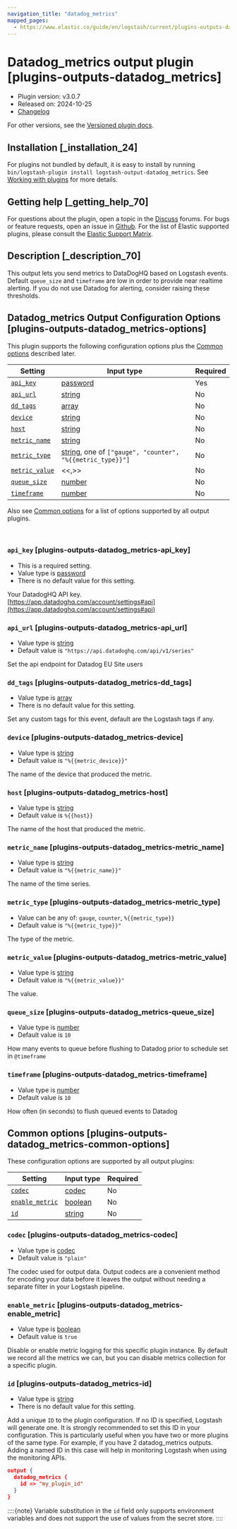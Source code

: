 ```yaml
---
navigation_title: "datadog_metrics"
mapped_pages:
  - https://www.elastic.co/guide/en/logstash/current/plugins-outputs-datadog_metrics.html
---
```


# Datadog_metrics output plugin [plugins-outputs-datadog_metrics]


* Plugin version: v3.0.7
* Released on: 2024-10-25
* [Changelog](https://github.com/logstash-plugins/logstash-output-datadog_metrics/blob/v3.0.7/CHANGELOG.md)

For other versions, see the [Versioned plugin docs](logstash-docs://docs/reference/output-datadog_metrics-index.md).

## Installation [_installation_24]

For plugins not bundled by default, it is easy to install by running `bin/logstash-plugin install logstash-output-datadog_metrics`. See [Working with plugins](/reference/working-with-plugins.md) for more details.


## Getting help [_getting_help_70]

For questions about the plugin, open a topic in the [Discuss](http://discuss.elastic.co) forums. For bugs or feature requests, open an issue in [Github](https://github.com/logstash-plugins/logstash-output-datadog_metrics). For the list of Elastic supported plugins, please consult the [Elastic Support Matrix](https://www.elastic.co/support/matrix#logstash_plugins).


## Description [_description_70]

This output lets you send metrics to DataDogHQ based on Logstash events. Default `queue_size` and `timeframe` are low in order to provide near realtime alerting. If you do not use Datadog for alerting, consider raising these thresholds.


## Datadog_metrics Output Configuration Options [plugins-outputs-datadog_metrics-options]

This plugin supports the following configuration options plus the [Common options](#plugins-outputs-datadog_metrics-common-options) described later.

| Setting | Input type | Required |
| --- | --- | --- |
| [`api_key`](#plugins-outputs-datadog_metrics-api_key) | [password](/reference/configuration-file-structure.md#password) | Yes |
| [`api_url`](#plugins-outputs-datadog_metrics-api_url) | [string](/reference/configuration-file-structure.md#string) | No |
| [`dd_tags`](#plugins-outputs-datadog_metrics-dd_tags) | [array](/reference/configuration-file-structure.md#array) | No |
| [`device`](#plugins-outputs-datadog_metrics-device) | [string](/reference/configuration-file-structure.md#string) | No |
| [`host`](#plugins-outputs-datadog_metrics-host) | [string](/reference/configuration-file-structure.md#string) | No |
| [`metric_name`](#plugins-outputs-datadog_metrics-metric_name) | [string](/reference/configuration-file-structure.md#string) | No |
| [`metric_type`](#plugins-outputs-datadog_metrics-metric_type) | [string](/reference/configuration-file-structure.md#string), one of `["gauge", "counter", "%{{metric_type}}"]` | No |
| [`metric_value`](#plugins-outputs-datadog_metrics-metric_value) | <<,>> | No |
| [`queue_size`](#plugins-outputs-datadog_metrics-queue_size) | [number](/reference/configuration-file-structure.md#number) | No |
| [`timeframe`](#plugins-outputs-datadog_metrics-timeframe) | [number](/reference/configuration-file-structure.md#number) | No |

Also see [Common options](#plugins-outputs-datadog_metrics-common-options) for a list of options supported by all output plugins.

 

### `api_key` [plugins-outputs-datadog_metrics-api_key]

* This is a required setting.
* Value type is [password](/reference/configuration-file-structure.md#password)
* There is no default value for this setting.

Your DatadogHQ API key. [https://app.datadoghq.com/account/settings#api](https://app.datadoghq.com/account/settings#api)


### `api_url` [plugins-outputs-datadog_metrics-api_url]

* Value type is [string](/reference/configuration-file-structure.md#string)
* Default value is `"https://api.datadoghq.com/api/v1/series"`

Set the api endpoint for Datadog EU Site users


### `dd_tags` [plugins-outputs-datadog_metrics-dd_tags]

* Value type is [array](/reference/configuration-file-structure.md#array)
* There is no default value for this setting.

Set any custom tags for this event, default are the Logstash tags if any.


### `device` [plugins-outputs-datadog_metrics-device]

* Value type is [string](/reference/configuration-file-structure.md#string)
* Default value is `"%{{metric_device}}"`

The name of the device that produced the metric.


### `host` [plugins-outputs-datadog_metrics-host]

* Value type is [string](/reference/configuration-file-structure.md#string)
* Default value is `%{{host}}`

The name of the host that produced the metric.


### `metric_name` [plugins-outputs-datadog_metrics-metric_name]

* Value type is [string](/reference/configuration-file-structure.md#string)
* Default value is `"%{{metric_name}}"`

The name of the time series.


### `metric_type` [plugins-outputs-datadog_metrics-metric_type]

* Value can be any of: `gauge`, `counter`, `%{{metric_type}}`
* Default value is `"%{{metric_type}}"`

The type of the metric.


### `metric_value` [plugins-outputs-datadog_metrics-metric_value]

* Value type is [string](/reference/configuration-file-structure.md#string)
* Default value is `"%{{metric_value}}"`

The value.


### `queue_size` [plugins-outputs-datadog_metrics-queue_size]

* Value type is [number](/reference/configuration-file-structure.md#number)
* Default value is `10`

How many events to queue before flushing to Datadog prior to schedule set in `@timeframe`


### `timeframe` [plugins-outputs-datadog_metrics-timeframe]

* Value type is [number](/reference/configuration-file-structure.md#number)
* Default value is `10`

How often (in seconds) to flush queued events to Datadog



## Common options [plugins-outputs-datadog_metrics-common-options]

These configuration options are supported by all output plugins:

| Setting | Input type | Required |
| --- | --- | --- |
| [`codec`](#plugins-outputs-datadog_metrics-codec) | [codec](/reference/configuration-file-structure.md#codec) | No |
| [`enable_metric`](#plugins-outputs-datadog_metrics-enable_metric) | [boolean](/reference/configuration-file-structure.md#boolean) | No |
| [`id`](#plugins-outputs-datadog_metrics-id) | [string](/reference/configuration-file-structure.md#string) | No |

### `codec` [plugins-outputs-datadog_metrics-codec]

* Value type is [codec](/reference/configuration-file-structure.md#codec)
* Default value is `"plain"`

The codec used for output data. Output codecs are a convenient method for encoding your data before it leaves the output without needing a separate filter in your Logstash pipeline.


### `enable_metric` [plugins-outputs-datadog_metrics-enable_metric]

* Value type is [boolean](/reference/configuration-file-structure.md#boolean)
* Default value is `true`

Disable or enable metric logging for this specific plugin instance. By default we record all the metrics we can, but you can disable metrics collection for a specific plugin.


### `id` [plugins-outputs-datadog_metrics-id]

* Value type is [string](/reference/configuration-file-structure.md#string)
* There is no default value for this setting.

Add a unique `ID` to the plugin configuration. If no ID is specified, Logstash will generate one. It is strongly recommended to set this ID in your configuration. This is particularly useful when you have two or more plugins of the same type. For example, if you have 2 datadog_metrics outputs. Adding a named ID in this case will help in monitoring Logstash when using the monitoring APIs.

```json
output {
  datadog_metrics {
    id => "my_plugin_id"
  }
}
```

::::{note}
Variable substitution in the `id` field only supports environment variables and does not support the use of values from the secret store.
::::




